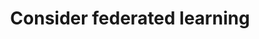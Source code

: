 ---
layout: tactic

title:  "Consider federated learning"
tags: machine-learning deployment 
t-sort: "Awesome Tactic"
t-type: "Architectural Tactic"
categories: deployment
t-description: "Federated learning (FL) is a machine learning approach that aims to train a shared ML model on decentralized devices. Instead of sending raw data to a central server, FL trains the model directly on the devices where the data is generated, such as mobile phones or edge devices. Only the trained data or updated model parameters are then sent to a central server. Federated learning decreases the resources needed for transferring large amounts of data to a central server, which results in improved energy efficiency."
t-participant: "Software Designer"
t-artifact: "Decentralized device"
t-context: "Machine Learning"
t-feature: "Model Training"
t-intent: "Apply federated learning if applicable"
t-targetQA: "Energy efficiency"
t-relatedQA: 
t-measuredimpact: 
t-source: "Master Thesis 'Green tactics for ML-important QAs' by Heli Järvenpää (2023)"
t-source-doi:
t-diagram: "consider-federated-learning.png"
---